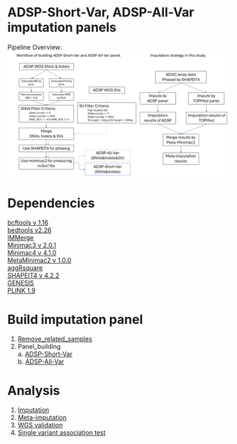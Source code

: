 # ADSP-Short-Var, ADSP-All-Var imputation panels

Pipeline Overview:
![alt text](https://github.com/plCas/SNP-SV-imputation-panel-building-pipeline/blob/142da040b92ab406bae589d64935c3663519cba9/Images/ADSP-Short_All-Var_panel_Workflow.png)

# Dependencies
[bcftools v 1.16](https://github.com/samtools/bcftools/tree/1.16) <br>
[bedtools v2.26](https://github.com/arq5x/bedtools2/tree/v2.26.0) <br>
[IMMerge](https://github.com/belowlab/IMMerge) <br>
[Minimac3 v 2.0.1](https://github.com/Santy-8128/Minimac3?tab=readme-ov-file) <br>
[Minimac4 v 4.1.0](https://github.com/statgen/Minimac4/tree/v4.1.0) <br>
[MetaMinimac2 v 1.0.0](https://github.com/yukt/MetaMinimac2) <br>
[aggRsquare](https://github.com/yukt/aggRSquare) <br>
[SHAPEIT4 v 4.2.2](https://github.com/odelaneau/shapeit4)<br>
[GENESIS](https://github.com/UW-GAC/GENESIS/tree/devel) <br>
[PLINK 1.9](https://www.cog-genomics.org/plink/1.9) <br>

# Build imputation panel <br>
  1.	[Remove_related_samples](SNP-SV-imputation-panel-building-pipeline/remove_related_samples) <br>
  2.	Panel_building <br>
      a.	[ADSP-Short-Var](https://github.com/plCas/SNP-SV-imputation-panel-building-pipeline/tree/ce812fbfcaa5e8e900268f10505edfea39aec10e/panel_building/ADSP-Short-Var)<br>
    	b.	[ADSP-All-Var](https://github.com/plCas/SNP-SV-imputation-panel-building-pipeline/tree/ce812fbfcaa5e8e900268f10505edfea39aec10e/panel_building/ADSP-All-Var) <br>

# Analysis <br>
  1.	[Imputation](https://github.com/plCas/SNP-SV-imputation-panel-building-pipeline/tree/ce812fbfcaa5e8e900268f10505edfea39aec10e/imputation) <br>
  2.	[Meta-imputation](https://github.com/plCas/SNP-SV-imputation-panel-building-pipeline/tree/ce812fbfcaa5e8e900268f10505edfea39aec10e/meta-imputation) <br>
  3.	[WGS validation](https://github.com/plCas/SNP-SV-imputation-panel-building-pipeline/tree/ce812fbfcaa5e8e900268f10505edfea39aec10e/WGS%20validation) <br>
  4.	[Single variant association test](https://github.com/plCas/SNP-SV-imputation-panel-building-pipeline/tree/ce812fbfcaa5e8e900268f10505edfea39aec10e/single%20variant%20association%20test) <br>
